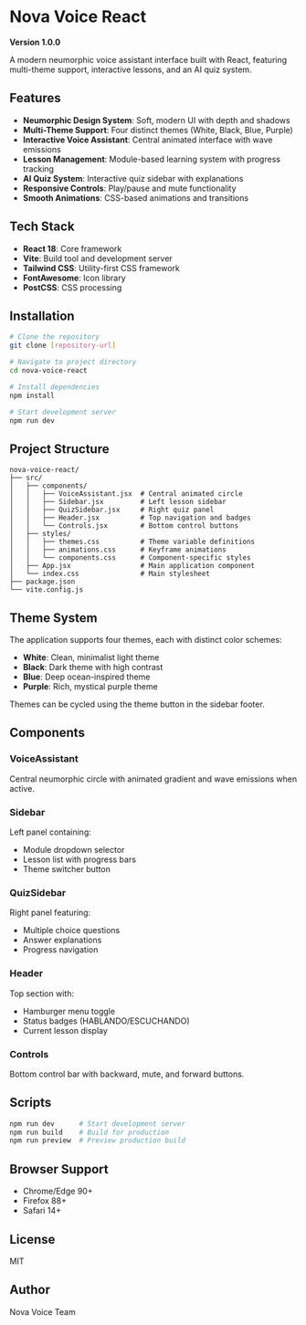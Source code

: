 # Nova Voice React

**Version 1.0.0**

A modern neumorphic voice assistant interface built with React, featuring multi-theme support, interactive lessons, and an AI quiz system.

## Features

- **Neumorphic Design System**: Soft, modern UI with depth and shadows
- **Multi-Theme Support**: Four distinct themes (White, Black, Blue, Purple)
- **Interactive Voice Assistant**: Central animated interface with wave emissions
- **Lesson Management**: Module-based learning system with progress tracking
- **AI Quiz System**: Interactive quiz sidebar with explanations
- **Responsive Controls**: Play/pause and mute functionality
- **Smooth Animations**: CSS-based animations and transitions

## Tech Stack

- **React 18**: Core framework
- **Vite**: Build tool and development server
- **Tailwind CSS**: Utility-first CSS framework
- **FontAwesome**: Icon library
- **PostCSS**: CSS processing

## Installation

```bash
# Clone the repository
git clone [repository-url]

# Navigate to project directory
cd nova-voice-react

# Install dependencies
npm install

# Start development server
npm run dev
```

## Project Structure

```
nova-voice-react/
├── src/
│   ├── components/
│   │   ├── VoiceAssistant.jsx  # Central animated circle
│   │   ├── Sidebar.jsx         # Left lesson sidebar
│   │   ├── QuizSidebar.jsx     # Right quiz panel
│   │   ├── Header.jsx          # Top navigation and badges
│   │   └── Controls.jsx        # Bottom control buttons
│   ├── styles/
│   │   ├── themes.css          # Theme variable definitions
│   │   ├── animations.css      # Keyframe animations
│   │   └── components.css      # Component-specific styles
│   ├── App.jsx                 # Main application component
│   └── index.css               # Main stylesheet
├── package.json
└── vite.config.js
```

## Theme System

The application supports four themes, each with distinct color schemes:

- **White**: Clean, minimalist light theme
- **Black**: Dark theme with high contrast
- **Blue**: Deep ocean-inspired theme
- **Purple**: Rich, mystical purple theme

Themes can be cycled using the theme button in the sidebar footer.

## Components

### VoiceAssistant
Central neumorphic circle with animated gradient and wave emissions when active.

### Sidebar
Left panel containing:
- Module dropdown selector
- Lesson list with progress bars
- Theme switcher button

### QuizSidebar
Right panel featuring:
- Multiple choice questions
- Answer explanations
- Progress navigation

### Header
Top section with:
- Hamburger menu toggle
- Status badges (HABLANDO/ESCUCHANDO)
- Current lesson display

### Controls
Bottom control bar with backward, mute, and forward buttons.

## Scripts

```bash
npm run dev      # Start development server
npm run build    # Build for production
npm run preview  # Preview production build
```

## Browser Support

- Chrome/Edge 90+
- Firefox 88+
- Safari 14+

## License

MIT

## Author

Nova Voice Team